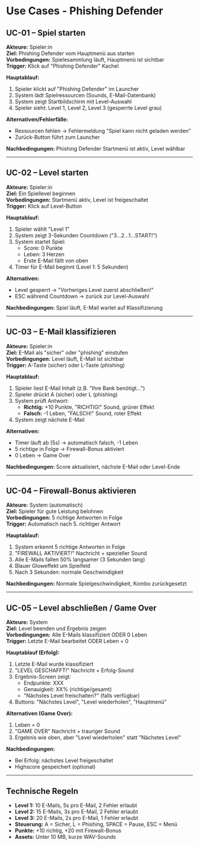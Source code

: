 # Use Cases - Phishing Defender

## UC-01 – Spiel starten
**Akteure:** Spieler:in  
**Ziel:** Phishing Defender vom Hauptmenü aus starten  
**Vorbedingungen:** Spielesammlung läuft, Hauptmenü ist sichtbar  
**Trigger:** Klick auf "Phishing Defender" Kachel  

**Hauptablauf:**
1. Spieler klickt auf "Phishing Defender" im Launcher
2. System lädt Spielressourcen (Sounds, E-Mail-Datenbank)
3. System zeigt Startbildschirm mit Level-Auswahl
4. Spieler sieht: Level 1, Level 2, Level 3 (gesperrte Level grau)

**Alternativen/Fehlerfälle:**
- Ressourcen fehlen → Fehlermeldung "Spiel kann nicht geladen werden"
- Zurück-Button führt zum Launcher

**Nachbedingungen:** Phishing Defender Startmenü ist aktiv, Level wählbar

---

## UC-02 – Level starten
**Akteure:** Spieler:in  
**Ziel:** Ein Spiellevel beginnen  
**Vorbedingungen:** Startmenü aktiv, Level ist freigeschaltet  
**Trigger:** Klick auf Level-Button  

**Hauptablauf:**
1. Spieler wählt "Level 1" 
2. System zeigt 3-Sekunden Countdown ("3...2...1...START!")
3. System startet Spiel:
   - Score: 0 Punkte
   - Leben: 3 Herzen
   - Erste E-Mail fällt von oben
4. Timer für E-Mail beginnt (Level 1: 5 Sekunden)

**Alternativen:**
- Level gesperrt → "Vorheriges Level zuerst abschließen!"
- ESC während Countdown → zurück zur Level-Auswahl

**Nachbedingungen:** Spiel läuft, E-Mail wartet auf Klassifizierung

---

## UC-03 – E-Mail klassifizieren
**Akteure:** Spieler:in  
**Ziel:** E-Mail als "sicher" oder "phishing" einstufen  
**Vorbedingungen:** Level läuft, E-Mail ist sichtbar  
**Trigger:** A-Taste (sicher) oder L-Taste (phishing)  

**Hauptablauf:**
1. Spieler liest E-Mail Inhalt (z.B. "Ihre Bank benötigt...")
2. Spieler drückt A (sicher) oder L (phishing)
3. System prüft Antwort:
   - **Richtig:** +10 Punkte, "RICHTIG!" Sound, grüner Effekt
   - **Falsch:** -1 Leben, "FALSCH!" Sound, roter Effekt
4. System zeigt nächste E-Mail

**Alternativen:**
- Timer läuft ab (5s) → automatisch falsch, -1 Leben
- 5 richtige in Folge → Firewall-Bonus aktiviert
- 0 Leben → Game Over

**Nachbedingungen:** Score aktualisiert, nächste E-Mail oder Level-Ende

---

## UC-04 – Firewall-Bonus aktivieren
**Akteure:** System (automatisch)  
**Ziel:** Spieler für gute Leistung belohnen  
**Vorbedingungen:** 5 richtige Antworten in Folge  
**Trigger:** Automatisch nach 5. richtiger Antwort  

**Hauptablauf:**
1. System erkennt 5 richtige Antworten in Folge
2. "FIREWALL AKTIVIERT!" Nachricht + spezieller Sound
3. Alle E-Mails fallen 50% langsamer (3 Sekunden lang)
4. Blauer Gloweffekt um Spielfeld
5. Nach 3 Sekunden: normale Geschwindigkeit

**Nachbedingungen:** Normale Spielgeschwindigkeit, Kombo zurückgesetzt

---

## UC-05 – Level abschließen / Game Over
**Akteure:** System  
**Ziel:** Level beenden und Ergebnis zeigen  
**Vorbedingungen:** Alle E-Mails klassifiziert ODER 0 Leben  
**Trigger:** Letzte E-Mail bearbeitet ODER Leben = 0  

**Hauptablauf (Erfolg):**
1. Letzte E-Mail wurde klassifiziert
2. "LEVEL GESCHAFFT!" Nachricht + Erfolg-Sound
3. Ergebnis-Screen zeigt:
   - Endpunkte: XXX
   - Genauigkeit: XX% (richtige/gesamt)
   - "Nächstes Level freischalten?" (falls verfügbar)
4. Buttons: "Nächstes Level", "Level wiederholen", "Hauptmenü"

**Alternativen (Game Over):**
1. Leben = 0
2. "GAME OVER" Nachricht + trauriger Sound
3. Ergebnis wie oben, aber "Level wiederholen" statt "Nächstes Level"

**Nachbedingungen:** 
- Bei Erfolg: nächstes Level freigeschaltet
- Highscore gespeichert (optional)

---

## Technische Regeln
- **Level 1:** 10 E-Mails, 5s pro E-Mail, 2 Fehler erlaubt
- **Level 2:** 15 E-Mails, 3s pro E-Mail, 2 Fehler erlaubt  
- **Level 3:** 20 E-Mails, 2s pro E-Mail, 1 Fehler erlaubt
- **Steuerung:** A = Sicher, L = Phishing, SPACE = Pause, ESC = Menü
- **Punkte:** +10 richtig, +20 mit Firewall-Bonus
- **Assets:** Unter 10 MB, kurze WAV-Sounds